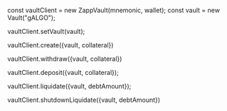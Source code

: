 const vaultClient = new ZappVault(mnemonic, wallet);
const vault = new Vault("gALGO");

vaultClient.setVault(vault);

vaultClient.create({vault, collateral})

vaultClient.withdraw({vault, collateral})

vaultClient.deposit({vault, collateral});

vaultClient.liquidate({vault, debtAmount});

vaultClient.shutdownLiquidate({vault, debtAmount})